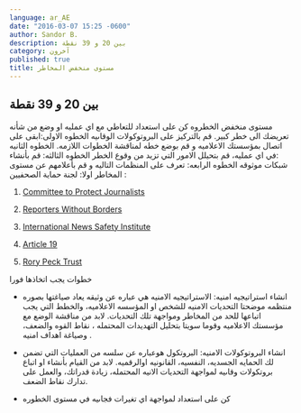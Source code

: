 ```yaml
---
language: ar_AE
date: "2016-03-07 15:25 -0600"
author: Sandor B.
description: بين 20 و 39 نقطة
category: آخرون
published: true
title: مستوى منخفض المخاطر
---
```



## بين 20 و 39 نقطة 

مستوى منخفض الخطروه                                                                   كن على استعداد للتعاطي مع اي عمليه او وضع من شأنه تعريضك الى خطر كبير. قم بالتركيز على البروتوكوﻻت الوقاىيه   الخطوه اﻻولى:ابقى على اتصال بمؤسستك الاعلاميه و قم بوضع خطه لمناقشة الخطوات اللازمه.
الخطوه الثانيه :في اي عمليه، قم بتحيلل الامور التي تزيد من وقوع الخطر 
الخطوه الثالثه: قم بأنشاء شبكات موثوقه
الخطوه الرابعه: تعرف على المنظمات التاليه و قم بأعلامهم عن مستوى المخاطر 
اوﻻ: لجنة حماية الصحفيين : 

1. [Committee to Protect Journalists](https://www.cpj.org/campaigns/assistance/how-to-get-help.php)

2. [Reporters Without Borders](http://en.rsf.org/a-hotline-for-journalists-in-17-04-2007,21749.html)

3. [International News Safety Institute](http://www.newssafety.org/contact/)

4. [Article 19](http://www.article19.org/pages/en/contact-us.html)

5. [Rory Peck Trust](https://rorypecktrust.org/Contact)             

خطوات يجب اتخاذها فورا
 
- انشاء استراتيجيه امنيه: الاستراتيجيه الامنيه هي عباره عن وثيقه يعاد صياغتها بصوره منتظمه موضحتا  التحديات الامنيه للشخص او المؤسسه الاعلاميه، والخطط التي يجب اتباعها للحد من المخاطر ومواجهة تلك التحديات. ﻻبد من مناقشة الوضع مع مؤسستك الاعلاميه وقوما سويتا بتحليل التهديدات المحتمله ، نقاط القوه والضعف، وصياغة اهداف امنيه .     
 
- انشاء البروتوكولات الامنيه: البروتكول هوعباره عن سلسه من العمليات التي تضمن لك الحمايه الجسديه، النفسيه، القانونيه اوالرقميه. لابد من القيام بأنشاء او اتباع بروتكولات وقاىيه لمواجهة التحديات اﻻنيه المحتمله، زيادة قدراتك، والعمل على تدارك نقاط الضعف.

- كن على استعداد لمواجهة اي تغيرات فجاىيه في مستوى الخطوره
